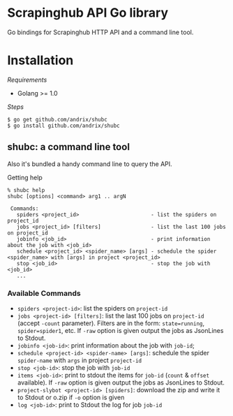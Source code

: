 Scrapinghub API Go library
==========================

Go bindings for Scrapinghub HTTP API and a command line tool.

Installation
============

_Requirements_

* Golang >= 1.0 

_Steps_

    $ go get github.com/andrix/shubc
    $ go install github.com/andrix/shubc

shubc: a command line tool
--------------------------

Also it's bundled a handy command line to query the API.

Getting help

    % shubc help
    shubc [options] <command> arg1 .. argN

     Commands: 
       spiders <project_id>                       - list the spiders on project_id
       jobs <project_id> [filters]                - list the last 100 jobs on project_id
       jobinfo <job_id>                           - print information about the job with <job_id>
       schedule <project_id> <spider_name> [args] - schedule the spider <spider_name> with [args] in project <project_id>
       stop <job_id>                              - stop the job with <job_id>
       ...
 
### Available Commands

* `spiders <project-id>`: list the spiders on `project-id`
* `jobs <project-id> [filters]`: list the last 100 jobs on `project-id` (accept `-count` parameter). Filters are in the form: `state=running`, `spider=spider1`, etc. If `-raw` option is given output the jobs as JsonLines to Stdout.
* `jobinfo <job-id>`: print information about the job with `job-id`;
* `schedule <project-id> <spider-name> [args]`: schedule the spider `spider-name` with `args` in project `project-id`
* `stop <job-id>`: stop the job with `job-id`
* `items <job-id>`: print to stdout the items for `job-id` (`count` & `offset` available). If `-raw` option is given output the jobs as JsonLines to Stdout.
* `project-slybot <project-id> [spiders]`: download the zip and write it to Stdout or o.zip if `-o` option is given
* `log <job-id>`: print to Stdout the log for job `job-id`
